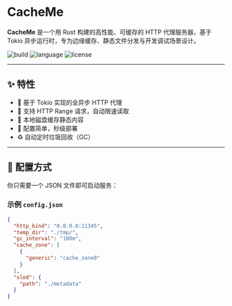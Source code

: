 # CacheMe

**CacheMe** 是一个用 Rust 构建的高性能、可缓存的 HTTP 代理服务器，基于 Tokio 异步运行时，专为边缘缓存、静态文件分发与开发调试场景设计。

![build](https://img.shields.io/badge/status-active-brightgreen)
![language](https://img.shields.io/badge/language-Rust-orange)
![license](https://img.shields.io/badge/license-MIT-blue)

---

## ✨ 特性

- 🚀 基于 Tokio 实现的全异步 HTTP 代理
- 🧠 支持 HTTP Range 请求，自动限速读取
- 🧊 本地磁盘缓存静态内容
- 🔁 配置简单，秒级部署
- ♻️ 自动定时垃圾回收（GC）

---

## 🔧 配置方式

你只需要一个 JSON 文件即可启动服务：

### 示例 `config.json`

```json
{
  "http_bind": "0.0.0.0:11345",
  "temp_dir": "./tmp/",
  "gc_interval": "100m",
  "cache_zone": [
    {
      "generic": "cache_zone0"
    }
  ],
  "sled": {
    "path": "./metadata"
  }
}
